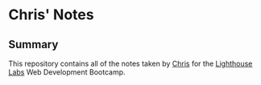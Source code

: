 # Chris' Notes
## Summary

This repository contains all of the notes taken by [Chris](https://github.com/cjfelice) for the [Lighthouse Labs](https://www.lighthouselabs.ca/) Web Development Bootcamp.
